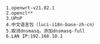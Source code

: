        1.openwrt-v21.02.1
       2.opencl**
       3.UPnP
       4.中文语言包（luci-i18n-base-zh-cn）
       5.取消dnsmasq，添加dnsmasq-full
       6.LAN IP:192.168.10.1
       
